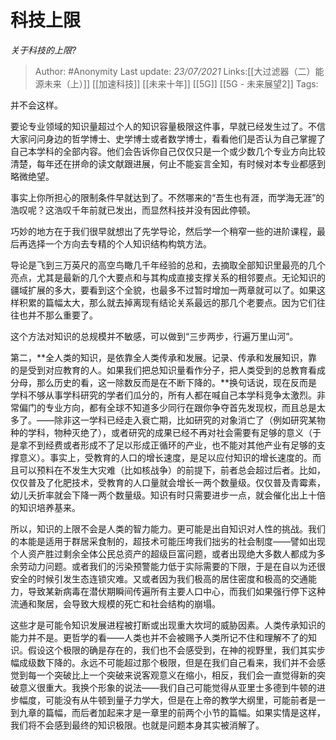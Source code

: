 # 科技上限
*关于科技的上限?*

> Author: #Anonymity
> Last update: *23/07/2021*
> Links:[[大过滤器（二）能源未来（上）]] [[加速科技]] [[未来十年]] [[5G]] [[5G - 未来展望2]]
> Tags:

并不会这样。

要论专业领域的知识量超过个人的知识容量极限这件事，早就已经发生过了。不信大家问问身边的哲学博士、史学博士或者数学博士，看看他们是否认为自己掌握了自己本学科的全部内容。他们会告诉你自己仅仅只是一个或少数几个专业方向比较清楚，每年还在拼命的读文献跟进展，何止不能妄言全知，有时候对本专业都感到略微绝望。

事实上你所担心的限制条件早就达到了。不然哪来的“吾生也有涯，而学海无涯”的浩叹呢？这浩叹千年前就已发出，而显然科技并没有因此停顿。

巧妙的地方在于我们很早就想出了先学导论，然后学一个稍窄一些的进阶课程，最后再选择一个方向去专精的个人知识结构构筑方法。

导论是飞到三万英尺的高空鸟瞰几千年经验的总和，去摘取全部知识里最亮的几个亮点，尤其是最新的几个大要点和与其构成直接支撑关系的相邻要点。无论知识的疆域扩展的多大，要看到这个全貌，也最多不过暂时增加一两章就可以了。如果这样积累的篇幅太大，那么就去掉离现有结论关系最远的那几个老要点。因为它们往往也并不那么重要了。

这个方法对知识的总规模并不敏感，可以做到“三步两步，行遍万里山河”。

第二，**全人类的知识，是依靠全人类传承和发展。记录、传承和发展知识，靠的是受到对应教育的人。如果我们把总知识量看作分子，把人类受到的总教育看成分母，那么历史的看，这一除数反而是在不断下降的。**换句话说，现在反而是学科不够从事学科研究的学者们瓜分的，所有人都在喊自己本学科竞争太激烈。非常偏门的专业方向，都有全球不知道多少同行在跟你争夺首先发现权，而且总是太多了。——除非这一学科已经走入衰亡期，比如研究的对象消亡了（例如研究某物种的学科，物种灭绝了），或者研究的成果已经不再对社会需要有足够的意义（于是拿不到经费或者形成不了足以形成正循环的产业，也不能对其他产业有足够的支撑意义）。事实上，受教育的人口的增长速度，是足以应付知识的增长速度的。而且可以预料在不发生大灾难（比如核战争）的前提下，前者总会超过后者。比如，仅仅普及了化肥技术，受教育的人口量就会增长一两个数量级。仅仅普及青霉素，幼儿夭折率就会下降一两个数量级。知识有时只需要进步一点，就会催化出上十倍的知识培养基来。

所以，知识的上限不会是人类的智力能力。更可能是出自知识对人性的挑战。我们的本能是适用于群居采食制的，超技术可能压垮我们拙劣的社会制度——譬如出现个人资产胜过剩余全体公民总资产的超级巨富问题，或者出现绝大多数人都成为多余劳动力问题。或者我们的污染预警能力低于实际需要的下限，于是在自以为还很安全的时候引发生态连锁灾难。又或者因为我们极高的居住密度和极高的交通能力，导致某新病毒在潜伏期瞬间传遍所有主要人口中心，而我们如果强行停下这种流通和聚居，会导致大规模的死亡和社会结构的崩塌。

这些才是可能令知识发展进程被打断或出现重大坎坷的威胁因素。人类传承知识的能力并不是。更哲学的看——人类也并不会被赐予人类所记不住和理解不了的知识。假设这个极限的确是存在的，我们也不会感受到，在神的视野里，我们其实步幅成级数下降的。永远不可能超过那个极限，但是在我们自己看来，我们并不会感觉到每一个突破比上一个突破来说客观意义在缩小，相反，我们会一直觉得新的突破意义很重大。我换个形象的说法——我们自己可能觉得从亚里士多德到牛顿的进步幅度，可能没有从牛顿到量子力学大，但是在上帝的教学大纲里，可能前者是一到九章的篇幅，而后者加起来才是一章里的前两个小节的篇幅。如果实情是这样，我们将不会感到最终的知识极限。也就是问题本身其实被消解了。

